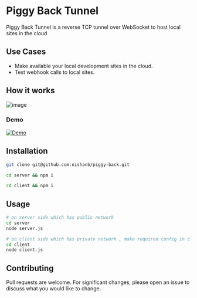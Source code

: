 # Piggy Back Tunnel

Piggy Back Tunnel is a reverse TCP tunnel over WebSocket to host local sites in the cloud

## Use Cases
- Make available your local development sites in the cloud.
- Test webhook calls to local sites.

## How it works 
![image](https://user-images.githubusercontent.com/21797317/195246981-b8550e05-bf4c-4d39-a424-42160bd4c2d9.png)

### Demo 

[![Demo](https://img.youtube.com/vi/piJCgtQKTx8/0.jpg)](https://www.youtube.com/watch?v=piJCgtQKTx8)


## Installation
```sh
git clone git@github.com:nishanb/piggy-back.git

cd server && npm i

cd client && npm i
```

## Usage
```sh
# on server side which has public network 
cd server 
node server.js

# on client side which has private network , make required config in client.js before running 
cd client 
node client.js
```

## Contributing
Pull requests are welcome. For significant changes, please open an issue to discuss what you would like to change.
